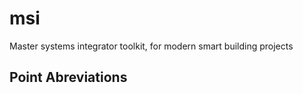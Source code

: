 # msi
Master systems integrator toolkit, for modern smart building projects

<h2>Point Abreviations</h2>
